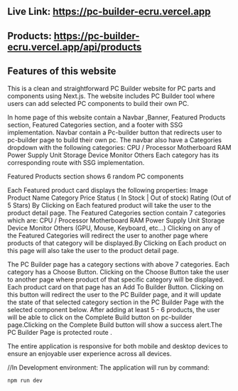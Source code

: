 ## Live Link: https://pc-builder-ecru.vercel.app

## Products: https://pc-builder-ecru.vercel.app/api/products

## Features of this website

This is a clean and straightforward PC Builder website for PC parts and components using Next.js. The website includes PC Builder tool where users can add selected PC components to build their own PC.

In home page of this website contain a Navbar ,Banner, Featured Products section, Featured Categories section, and a footer with SSG implementation. Navbar contain a Pc-builder button that redirects user to pc-builder page to build their own pc.
The navbar also have a Categories dropdown with the following categories:
CPU / Processor
Motherboard
RAM
Power Supply Unit
Storage Device
Monitor
Others
Each category has its corresponding route with SSG implementation.

Featured Products section shows 6 random PC components

Each Featured product card displays the following properties:
Image
Product Name
Category
Price
Status ( In Stock | Out of stock)
Rating (Out of 5 Stars)
By Clicking on Each featured product will take the user to the product detail page.
The Featured Categories section contain 7 categories which are:
CPU / Processor
Motherboard
RAM
Power Supply Unit
Storage Device
Monitor
Others (GPU, Mouse, Keyboard, etc…)
Clicking on any of the Featured Categories will redirect the user to another page where products of that category will be displayed.By Clicking on Each product on this page will also take the user to the product detail page.

The PC Builder page has a category sections with above 7 categories.
Each category has a Choose Button. Clicking on the Choose Button take the user to another page where product of that specific category will be displayed.
Each product card on that page has an Add To Builder Button. Clicking on this button will redirect the user to the PC Builder page, and it will update the state of that selected category section in the PC Builder Page with the selected component below.
After adding at least 5 - 6 products, the user will be able to click on the Complete Build button on pc-builder page.Clicking on the Complete Build button will show a success alert.The PC Builder Page is protected route .

The entire application is responsive for both mobile and desktop devices to ensure an enjoyable user experience across all devices.

//In Development environment:
The application will run by command:

```
npm run dev
```
